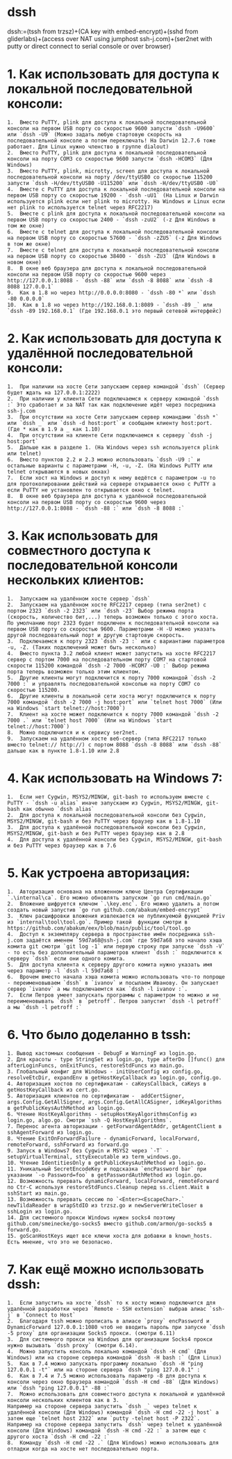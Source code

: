 # dssh

dssh:=(tssh from trzsz)+(CA key with embed-encrypt)+(sshd from gliderlabs)+(access over NAT using jumphost ssh-j.com)+(ser2net with putty or direct connect to serial console or over browser)

# 1.    Как использовать для доступа к локальной последовательной консоли:
    1.  Вместо PuTTY, plink для доступа к локальной последовательной консоли на первом USB порту со скоростью 9600 запусти `dssh -U9600` или `dssh -U9` (Можно задать любую стартовую скорость на последовательной консоле а потом переключать! На Darwin 12.7.6 тоже работает. Для Linux нужно членство в группе dialout)
    2.  Вместо PuTTY, plink для доступа к локальной последовательной консоли на порту COM3 со скоростью 9600 запусти `dssh -HCOM3` (Для Windows)
    3.  Вместо PuTTY, plink, microtty, screen для доступа к локальной последовательной консоли на порту /dev/ttyUSB0 со скоростью 115200 запусти `dssh -H/dev/ttyUSB0 -U115200` или `dssh -H/dev/ttyUSB0 -U0`
    4.  Вместе с PuTTY для доступа к локальной последовательной консоли на первом USB порту со скоростью 19200 - `dssh -uU1` (На Linux и Darwin используется plink если нет plink то microtty. На Windows и Linux если нет plink то используется telnet через RFC2217)
    5.  Вместе с plink для доступа к локальной последовательной консоли на первом USB порту со скоростью 2400 - `dssh -zuU2` (-z Для Windows в том же окне)
    6.  Вместе с telnet для доступа к локальной последовательной консоли на первом USB порту со скоростью 57600 - `dssh -zZU5` (-z Для Windows в том же окне)
    7.  Вместе с telnet для доступа к локальной последовательной консоли на первом USB порту со скоростью 38400 - `dssh -ZU3` (Для Windows в новом окне)
    8.  В окне веб браузера для доступа к локальной последовательной консоли на первом USB порту со скоростью 9600 через http://127.0.0.1:8088 - `dssh -88` или `dssh -8 8088` или `dssh -8 8088 127.0.0.1`
    9.  Как в 1.8 но через http://0.0.0.0:8080 - `dssh -80 *` или `dssh -80 0.0.0.0`
    10.  Как в 1.8 но через http://192.168.0.1:8089 - `dssh -89 _` или `dssh -89 192.168.0.1` (Где 192.168.0.1 это первый сетевой интерфейс)

# 2.    Как использовать для доступа к удалённой последовательной консоли:
    1.  При наличии на хосте Сети запускаем сервер командой `dssh` (Сервер будет ждать на 127.0.0.1:2222)
    2.  При наличии у клиента Сети подключаемся к серверу командой `dssh :` Это сработает и за NAT так как подключение идёт через посредника ssh-j.com
    3.  При отсутствии на хосте Сети запускаем сервер командами `dssh *` или `dssh _` или `dssh -d host:port` и сообщаем клиенту host:port. (Где * как в 1.9 а _ как 1.10)
    4.  При отсутствии на клиенте Сети подключаемся к серверу `dssh -j host:port`
    5.  Дальше как в разделе 1. (На Windows через ssh используется plink или telnet)
    6.  Вместо пунктов 2.2 и 2.3 можно использовать `dssh -U9 :` и остальные варианты c параметрами -H, -u, -Z. (На Windows PuTTY или telnet открываются в новых окнах)
    7.  Если хост на Windows и доступ к нему ведётся с параметром -u то для протоколировании действий на сервере открывается окно с PuTTY а если PuTTY не установлен то открывается окно с telnet.
    8.  В окне веб браузера для доступа к удалённой последовательной консоли на первом USB порту со скоростью 9600 через http://127.0.0.1:8088 - `dssh -88 :` или `dssh -8 8088 :` 

# 3.    Как использовать для совместного доступа к последовательной консоли нескольких клиентов:
    1.  Запускаем на удалённом хосте сервер `dssh`
    2.  Запускаем на удалённом хосте RFC2217 сервер (типа ser2net) с портом 2323 `dssh -2 2323` или `dssh -23` Выбор режима порта (скорость, количество бит,...) теперь возможен только с этого хоста. По умолчанию порт 2323 будет подключен к последовательной консоли на первом USB порту со скоростью 9600. Параметрами -H -U можно указать другой последовательный порт и другую стартовую скорость.
    3.  Подключаемся к порту 2323 `dssh -23 :` или с вариантами параметров -u, -Z. (Таких подключений может быть несколько)
    4.  Вместо пункта 3.2 любой клиент может запустить на хосте RFC2217 сервер с портом 7000 на последовательном порту COM7 на стартовой скорости 115200 командой `dssh -2 7000 -HCOM7 -U0 :` Выбор режима порта теперь возможен только этим клиентом.
    5.  Другие клиенты могут подключится к порту 7000 командой `dssh -2 7000 :` и управлять последовательной консолью на порту COM7 со скоростью 115200.
    6.  Другие клиенты в локальной сети хоста могут подключится к порту 7000 командой `dssh -2 7000 -j host:port` или `telnet host 7000` (Или на Windows `start telnet://host:7000`)
    7.  Клиент на хосте может подключится к порту 7000 командой `dssh -2 7000 .` или `telnet host 7000` (Или на Windows `start telnet://host:7000`)
    8.  Можно подключится и к сервису ser2net.
    9.  Запускаем на удалённом хосте веб-сервер (типа RFC2217 только вместо telnet:// http://) с портом 8088 `dssh -8 8088` или `dssh -88` дальше как в пункте 1.8-1.10 или 2.8

# 4.    Как использовать на Windows 7:
    1.  Если нет Cygwin, MSYS2/MINGW, git-bash то используем вместе с PuTTY - `dssh -u alias` иначе запускаем из Cygwin, MSYS2/MINGW, git-bash как обычно `dssh alias`
    2.  Для доступа к локальной последовательной консоли без Cygwin, MSYS2/MINGW, git-bash и без PuTTY через браузер как в 1.8-1.10
    3.  Для доступа к удалённой последовательной консоли без Cygwin, MSYS2/MINGW, git-bash и без PuTTY через браузер как в 2.8
    4.  Для доступа к удалённой консоли без Cygwin, MSYS2/MINGW, git-bash и без PuTTY через браузер как в 7.6

# 5.    Как устроена авторизация:
    1.  Авторизация основана на вложенном ключе Центра Сертификации `.\internal\ca`. Его можно обновлять запуском `go run cmd/main.go`
    2.  Вложение шифруется ключом `.\key.enc`. Его можно удалить а потом создать новый запустив `go run github.com/abakum/embed-encrypt`
    3.  Ключ расшифровки вложения извлекается не публикуемой функцией Priv из `internal\tool\tool.go`. Пример такой  функции смотри в https://github.com/abakum/eex/blob/main/public/tool/tool.go
    4.  Доступ к экземпляру сервера в пространстве имён посредника ssh-j.com задаётся именем `59d7a68@ssh-j.com` где 59d7a68 это начало хэша комита git смотри `git log -1` или первую строку при запуске `dssh -V` - то есть без дополнительный параметров клиент `dssh :` подключится к серверу `dssh` если они одного комита.
    5.  Для доступа клиента к серверу другого комита нужно указать имя через параметр -l `dssh -l 59d7a68 :`
    6.  Врочем вместо начала хэша комита можно использовать что-то попроще - переименовываем `dssh` в `ivanov` и посылаем Иванову. Он запускает сервер `ivanov` а мы подключаемтся как `dssh -l ivanov :`.
    7.  Если Петров умеет запускать программы с параметром то можно и не переименовывать `dssh` в `petroff`. Петров запустит `dssh -l petroff` а мы `dssh -l petroff :`

# 6.    Что было доделанно в tssh:
    1. Вывод кастомных сообщения - DebugF и WarningF из login.go.
    2. Для красоты - type StringSet из login.go, type afterDo []func() для afterLoginFuncs, onExitFuncs, restoreStdFuncs из main.go.
    3. Глобальный конфиг для Windows - initUserConfig из config.go, resolveEtcDir, expandEnv в getHostKeyCallback из login.go, config.go.
    4. Авторизация хостов по сертификатам - caKeysCallback, caKeys в getHostKeyCallback из cert.go.
    5. Авторизация клиентов по сертификатам -  addCertSigner, args.Config.GetAllSigner, args.Config.GetAllCASigner, idKeyAlgorithms в getPublicKeysAuthMethod из login.go.
    6. Чтение HostKeyAlgorithms - setupHostKeyAlgorithmsConfig из login.go, algo.go. Смотри `ssh -Q HostKeyAlgorithms`.
    7. Перенос агента авторизации - getForwardAgentAddr, getAgentClient в sshAgentForward из login.go.
    8. Чтение ExitOnForwardFailure - dynamicForward, localForward, remoteForward, sshForward из forward.go 
    9. Запуск в Windows7 без Cygwin и MSYS2 через `-T` - setupVirtualTerminal, sttyExecutable из term_windows.go.
    10. Чтение IdentitiesOnly в getPublicKeysAuthMethod из login.go.
    11. Уникальный SecretEncodeKey и подсказка `encPassword bar` при указании `-o Password=foo` в getPasswordAuthMethod из login.go.
    12. Возможность прервать dynamicForward, localForward, remoteForward  по Ctr-C используя restoreStdFuncs.Cleanup перед ss.client.Wait в sshStart из main.go.
    13. Возможность прервать сессию по `<Enter><EscapeChar>.` newTildaReader в wrapStdIO из trzsz.go и newServerWriteCloser в sshLogin из login.go.
    14. Для системного прокси Windows нужен socks4 поэтому github.com/smeinecke/go-socks5 вместо github.com/armon/go-socks5 в forward.go.
    15. goScanHostKeys ищет все ключи хоста для добавки в known_hosts. Есть мнение, что это не безопасно.

# 7.    Как ещё можно использовать dssh:
    1.  Если запустить на хосте `dssh` то к хосту можно подключится для удалённой разработки через `Remote - SSH extension` выбрав алиас `ssh-j` в `Connect to Host`
    2.  Благодаря tssh можно прописать в алиасе `proxy` encPassword и DynamicForward 127.0.0.1:1080 чтоб не вводить пароль при запуске `dssh -5 proxy` для организации Socks5 прокси. (смотри 6.11)
    3.  Для системного прокси на Windows для организации Socks4 прокси нужно вызывать `dssh proxy` (смотри 6.14).
    4.  Можно запустить консоль локально командой `dssh -H cmd` (Для Windows) или на стороне сервера командой `dssh -H bash :` (Для Linux)
    5.  Как в 7.4 можно запускать программу локально `dssh -H "ping 127.0.0.1 -t"` или на стороне сервера `dssh "ping 127.0.0.1" :`
    6.  Как в 7.4 и 7.5 можно использовать параметр -8 для доступа к консоли через окно браузера командой `dssh -H cmd -88` (Для Windows) или `dssh "ping 127.0.0.1" -88 :`
    7.  Можно использовать для совместного доступа к локальной и удалённой консоли нескольких клиентов как в 3.
    Например на стороне сервера запустить `dssh _` через telnet к удалённой консоли (Для Windows) командой `dssh -H cmd -22 -j host` а затем еще `telnet host 2322` или `putty -telnet host -P 2322`. Например на стороне сервера запустить `dssh` через telnet к удалённой консоли (Для Windows) командой `dssh -H cmd -22 :` а затем еще с другого хоста `dssh -H cmd -22 :`
    8.  Команду `dssh -H cmd -22 .` (Для Windows) можно использовать для отладки когда на хосте нет последовательно порта.